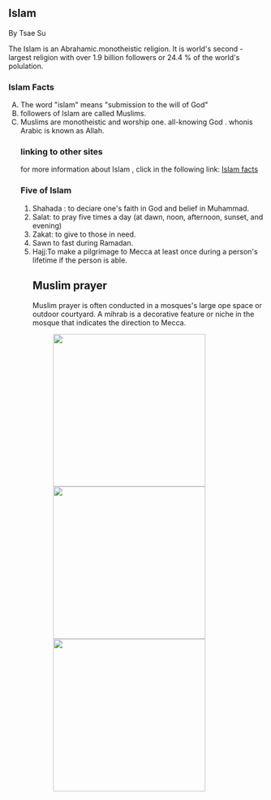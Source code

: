 
<!DOCTYPE html>
<html lang="en" dir="ltr">
  <head>
    <h2> Islam  </h2>
    <meta charset="utf-8">
    <title> Islam  </title>
    <link rel="stylesheet" href="islam.css" type= "text/css">
  </head>
  <body>
    <P class ="author" by <i> By Tsae Su</i> </p>
      <p class= "intro"> The Islam is an Abrahamic.monotheistic religion.
        It is world's second -largest religion with over 1.9 billion followers or 24.4 % of the world's polulation.</p>
<h3>Islam Facts </h3>
<p class="intro">
<ol type="A" >
<li> The word "islam" means "submission to the will of God" </li>
<li>followers of Islam are called Muslims.</li>
<li>Muslims are monotheistic and worship one. all-knowing God . whonis Arabic is known as Allah.</li>
<h3> linking to other sites</h3>
<p> for more information about Islam , click in the following link:
<a href= "https://www.history.com/topics/religion/islam"> Islam facts </a></p>
<h3> Five of Islam</h3>
<p class="intro">
<ol type="1">
  <li> Shahada : to deciare one's faith in God and belief in Muhammad.</li>
  <li>Salat: to pray five times a day (at dawn, noon, afternoon, sunset, and evening)</li>
  <li>Zakat: to give to those in need.</li>
  <li> Sawn to fast during Ramadan.</li>
<li>Hajj:To make a pilgrimage to Mecca at least once during a person's lifetime if the person is able.</li></p>
<h2> Muslim prayer</h2>
Muslim prayer is often conducted in a mosques's large ope space or outdoor courtyard. A mihrab is a decorative feature or niche in the mosque that indicates the direction to Mecca.
<figure>
  <img src="DSCF6152-1.jpg" alt="" height="300px"width="300px">
  <img src="DSCF5935.jpg" alt=""height="300px"width="300px">
  <img src="DSCF6092-1.jpg" alt=""height="300px"width="300px">
</figure>
